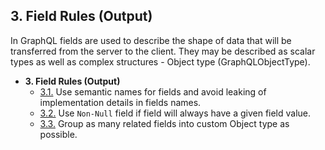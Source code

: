 ## 3. Field Rules (Output)

In GraphQL fields are used to describe the shape of data that will be transferred from the server to the client. They may be described as scalar types as well as complex structures - Object type (GraphQLObjectType).

- **3. Field Rules (Output)**
  - [3.1.](./output-semantic-names.md) Use semantic names for fields and avoid leaking of implementation details in fields names.
  - [3.2.](./output-non-null-output.md) Use `Non-Null` field if field will always have a given field value.
  - [3.3.](./output-grouping.md) Group as many related fields into custom Object type as possible.
